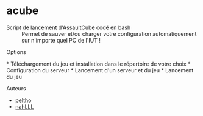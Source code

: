 acube
======

<dl>
  <dt>Script de lancement d'AssaultCube codé en bash</dt>
  <dd>Permet de sauver et/ou charger votre configuration automatiquement sur n'importe quel PC de l'IUT !</dd>

<dl>
  <dt>Options</dt>
</dl>
* Téléchargement du jeu et installation dans le répertoire de votre choix
* Configuration du serveur
* Lancement d'un serveur et du jeu
* Lancement du jeu

<dl>
	<dt>Auteurs</dt>
</dl>

* [peltho][0]
* [nahLLL][1]

[0]: https://github.com/peltho
[1]: https://github.com/nahLLL